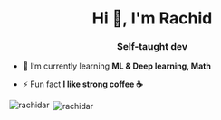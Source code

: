 <h1 align="center">Hi 👋, I'm Rachid</h1>
<h3 align="center">Self-taught dev</h3>

- 🌱 I’m currently learning **ML & Deep learning, Math**

- ⚡ Fun fact **I like strong coffee ☕**

<p align="left">
</p>

<p><img align="left" src="https://github-readme-stats.vercel.app/api/top-langs?username=rachidar&show_icons=true&locale=en&layout=compact" alt="rachidar" /></p>

<p>&nbsp;<img align="center" src="https://github-readme-stats.vercel.app/api?username=rachidar&show_icons=true&locale=en" alt="rachidar" /></p>
